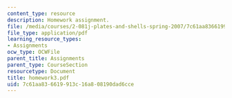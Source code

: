 ```yaml
---
content_type: resource
description: Homework assignment.
file: /media/courses/2-081j-plates-and-shells-spring-2007/7c61aa836619913c16a808190dad6cce_homework3.pdf
file_type: application/pdf
learning_resource_types:
- Assignments
ocw_type: OCWFile
parent_title: Assignments
parent_type: CourseSection
resourcetype: Document
title: homework3.pdf
uid: 7c61aa83-6619-913c-16a8-08190dad6cce
---
```

